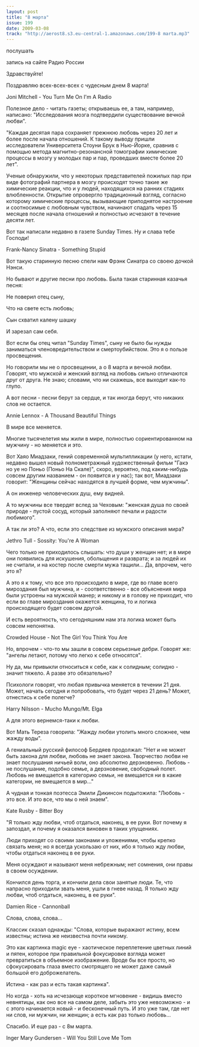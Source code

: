 ```yaml
---
layout: post
title: "8 марта"
issue: 199
date: 2009-03-08
track: "http://aerost8.s3.eu-central-1.amazonaws.com/199-8 marta.mp3"
---
```


послушать

запись на сайте Радио России

Здравствуйте!

Поздравляю всех-всех-всех с чудесным днем 8 марта!

Joni Mitchell - You Turn Me On I'm A Radio

Полезное дело - читать газеты; открываешь ее, а там, например, написано: "Исследования мозга подтвердили существование вечной любви".

"Каждая десятая пара сохраняет прежнюю любовь через 20 лет и более после начала отношений. К такому выводу пришли исследователи Университета Стоуни Брук в Нью-Йорке, сравнив c помощью метода магнитно-резонансной томографии химические процессы в мозгу у молодых пар и пар, проведших вместе более 20 лет".

Ученые обнаружили, что у некоторых представителей пожилых пар при виде фотографий партнера в мозгу происходят точно такие же химические реакции, что и у людей, находящихся на ранних стадиях влюбленности. Открытие опровергло традиционный взгляд, согласно которому химические процессы, вызывающие приподнятое настроение и соотносимые с любовным чувством, начинают спадать через 15 месяцев после начала отношений и полностью исчезают в течение десяти лет.

Вот так написали недавно в газете Sunday Times. Ну и слава тебе Господи!

Frank-Nancy Sinatra - Something Stupid

Вот такую старинную песню спели нам Фрэнк Синатра со своею дочкой Нэнси.

Но бывают и другие песни про любовь. Была такая старинная казачья песня:

Не поверил отец сыну,

Что на свете есть любовь;

Сын схватил калену шашку

И зарезал сам себя.

Вот если бы отец читал "Sunday Times", сыну не было бы нужды заниматься членовредительством и смертоубийством. Это я о пользе просвещения.

Но говорили мы не о просвещении, а о 8 марта и вечной любви. Говорят, что мужской и женский взгляд на любовь сильно отличаются друг от друга. Не знаю; словами, что ни скажешь, все выходит как-то глупо.

А вот песни - песни берут за сердце, и так иногда берут, что никаких слов не остается.

Annie Lennox - A Thousand Beautiful Things

В мире все меняется.

Многие тысячелетия мы жили в мире, полностью сориентированном на мужчину - но меняется и это.

Вот Хаяо Миадзаки, гений современной мультипликации (у него, кстати, недавно вышел новый полнометражный художественный фильм "Гакэ но уе но Поньо (Поньо На Скале)", скоро, вероятно, под каким-нибудь совсем другим названием - он появится и у нас); так вот, Миадзаки говорит: "Женщины сейчас находятся в лучшей форме, чем мужчины".

А он инженер человеческих душ, ему видней.

А то мужчины все твердят вслед за Чеховым: "женская душа по своей природе - пустой сосуд, который заполняют печали и радости любимого".

А так ли это? А что, если это следствие из мужского описания мира?

Jethro Tull - Sossity: You're A Woman

Чего только не приходилось слышать: что души у женщин нет; и в мире они появились для искушения, обольщения и разврата; и за людей их не считали, и на костер после смерти мужа тащили... Да, впрочем, чего это я?

А это я к тому, что все это происходило в мире, где во главе всего мироздания был мужчина, и - соответственно - все объяснения мира были устроены на мужской манер; и никому и в голову не приходит, что если во главе мироздания окажется женщина, то и логика происходящего будет совсем другой.

И есть вероятность, что сегодняшним нам эта логика может быть совсем непонятна.

Crowded House - Not The Girl You Think You Are

Но, впрочем - что-то мы зашли в совсем серьезные дебри. Говорят же: "ангелы летают, потому что легко к себе относятся".

Ну да, мы привыкли относиться к себе, как к солидным; солидно - значит тяжело. А разве это обязательно?

Психологи говорят, что любая привычка меняется в течении 21 дня. Может, начать сегодня и попробовать, что будет через 21 день? Может, отнестись к себе полегче?

Harry Nilsson - Mucho Mungo/Mt. Elga

А для этого вернемся-таки к любви.

Вот Мать Тереза говорила: "Жажду любви утолить много сложнее, чем жажду воды".

А гениальный русский философ Бердяев продолжал: "Нет и не может быть закона для любви, любовь не знает закона. Творчество любви не знает послушания ничьей воли, оно абсолютно дерзновенно. Любовь - не послушание, подобно семье, а дерзновение, свободный полет. Любовь не вмещается в категорию семьи, не вмещается ни в какие категории, не вмещается в мир..."

А чудная и тонкая поэтесса Эмили Дикинсон подытожила: "Любовь - это все. И это все, что мы о ней знаем".

Kate Rusby - Bitter Boy

"Я только жду любви, чтоб отдаться, наконец, в ее руки. Вот почему я запоздал, и почему я оказался виновен в таких упущениях.

Люди приходят со своими законами и уложениями, чтобы крепко связать меня; но я всегда ускользаю от них, ибо я только жду любви, чтобы отдаться наконец в ее руки.

Меня осуждают и называют меня небрежным; нет сомнения, они правы в своем осуждении.

Кончился день торга, и кончили дела свои занятые люди. Те, что напрасно приходили звать меня, ушли в гневе назад. Я только жду любви, чтоб отдаться, наконец, в ее руки".

Damien Rice - Cannonball

Слова, слова, слова...

Классик сказал однажды: "Слова, которые выражают истину, всем известны; истина же неизвестна почти никому.

Это как картинка magic eye - хаотическое переплетение цветных линий и пятен, которое при правильной фокусировке взгляда может превратиться в объемное изображение. Вроде бы все просто, но сфокусировать глаза вместо смотрящего не может даже самый большой его доброжелатель.

Истина - как раз и есть такая картинка".

Но когда - хоть на исчезающе короткое мгновение - видишь вместо невнятицы, как оно все на самом деле, забыть это уже невозможно - и с этого начинается новый - и бесконечный путь. И это уже там, где нет ни слов, ни мужчин, ни женщин; а есть как раз только любовь...

Спасибо. И еще раз - с 8м марта.

Inger Mary Gundersen - Will You Still Love Me Tom
